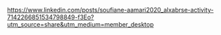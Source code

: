 https://www.linkedin.com/posts/soufiane-aamari2020_alxabrse-activity-7142266851534798849-f3Eo?utm_source=share&utm_medium=member_desktop
